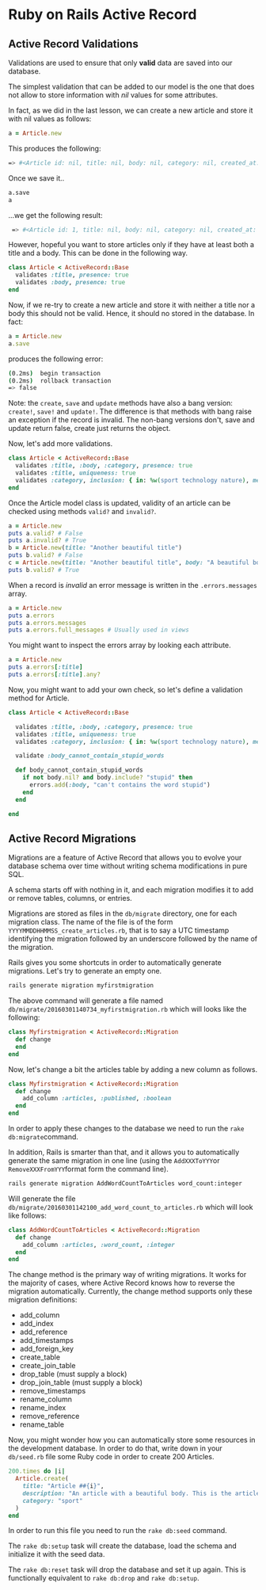 # Ruby on Rails Active Record

## Active Record Validations

Validations are used to ensure that only **valid** data are saved into our database.

The simplest validation that can be added to our model is the one that does not allow to store information with *nil* values for some attributes.

In fact, as we did in the last lesson, we can create a new article and store it with nil values as follows:

~~~ruby
a = Article.new
~~~

This produces the following:

~~~bash
=> #<Article id: nil, title: nil, body: nil, category: nil, created_at: nil, updated_at: nil>
~~~

Once we save it..

~~~bash
a.save
a
~~~

...we get the following result:

~~~bash
 => #<Article id: 1, title: nil, body: nil, category: nil, created_at: "2016-03-01 10:27:08", updated_at: "2016-03-01 10:27:08">
 ~~~

However, hopeful you want to store articles only if they have at least both a title and a body. This can be done in the following way.

~~~ruby
class Article < ActiveRecord::Base
  validates :title, presence: true
  validates :body, presence: true
end
~~~

Now, if we re-try to create a new article and store it with neither a title nor a body this should not be valid. Hence, it should no stored in the database. In fact:

~~~ruby
a = Article.new
a.save
~~~

produces the following error:

~~~bash
(0.2ms)  begin transaction
(0.2ms)  rollback transaction
=> false
~~~

Note: the `create`, `save` and `update` methods have also a bang version: `create!`, `save!` and `update!`. The difference is that methods with bang raise an exception if the record is invalid. The non-bang versions don't, save and update return false, create just returns the object.

Now, let's add more validations.

~~~ruby
class Article < ActiveRecord::Base
  validates :title, :body, :category, presence: true
  validates :title, uniqueness: true
  validates :category, inclusion: { in: %w(sport technology nature), message: "%{value} is not a valid category" }
end
~~~

Once the Article model class is updated, validity of an article can be checked using methods `valid?` and `invalid?`.

~~~ruby
a = Article.new
puts a.valid? # False
puts a.invalid? # True
b = Article.new(title: "Another beautiful title")
puts b.valid? # False
c = Article.new(title: "Another beautiful title", body: "A beautiful body", category: "sport")
puts b.valid? # True
~~~

When a record is *invalid* an error message is written in the `.errors.messages` array.

~~~ruby
a = Article.new
puts a.errors
puts a.errors.messages
puts a.errors.full_messages # Usually used in views
~~~

You might want to inspect the errors array by looking each attribute.

~~~ruby
a = Article.new
puts a.errors[:title]
puts a.errors[:title].any?
~~~

Now, you might want to add your own check, so let's define a validation method for Article.

~~~ruby
class Article < ActiveRecord::Base

  validates :title, :body, :category, presence: true
  validates :title, uniqueness: true
  validates :category, inclusion: { in: %w(sport technology nature), message: "%{value} is not a valid category" }

  validate :body_cannot_contain_stupid_words

  def body_cannot_contain_stupid_words
    if not body.nil? and body.include? "stupid" then
      errors.add(:body, "can't contains the word stupid")
    end
  end

end
~~~

## Active Record Migrations

Migrations are a feature of Active Record that allows you to evolve your database schema over time without writing schema modifications in pure SQL.

A schema starts off with nothing in it, and each migration modifies it to add or remove tables, columns, or entries.

Migrations are stored as files in the `db/migrate` directory, one for each migration class. The name of the file is of the form `YYYYMMDDHHMMSS_create_articles.rb`, that is to say a UTC timestamp identifying the migration followed by an underscore followed by the name of the migration.

Rails gives you some shortcuts in order to automatically generate migrations. Let's try to generate an empty one.

~~~bash
rails generate migration myfirstmigration
~~~

The above command will generate a file named `db/migrate/20160301140734_myfirstmigration.rb` which will looks like the following:

~~~ruby
class Myfirstmigration < ActiveRecord::Migration
  def change
  end
end
~~~

Now, let's change a bit the articles table by adding a new column as follows.

~~~ruby
class Myfirstmigration < ActiveRecord::Migration
  def change
    add_column :articles, :published, :boolean
  end
end
~~~

In order to apply these changes to the database we need to run the `rake db:migrate`command.

In addition, Rails is smarter than that, and it allows you to automatically generate the same migration in one line (using the `AddXXXToYYY`or `RemoveXXXFromYYY`format form the command line).

~~~bash
rails generate migration AddWordCountToArticles word_count:integer
~~~

Will generate the file `db/migrate/20160301142100_add_word_count_to_articles.rb` which will look like follows:

~~~ruby
class AddWordCountToArticles < ActiveRecord::Migration
  def change
    add_column :articles, :word_count, :integer
  end
end
~~~

The change method is the primary way of writing migrations. It works for the majority of cases, where Active Record knows how to reverse the migration automatically. Currently, the change method supports only these migration definitions:

- add_column
- add_index
- add_reference
- add_timestamps
- add_foreign_key
- create_table
- create_join_table
- drop_table (must supply a block)
- drop_join_table (must supply a block)
- remove_timestamps
- rename_column
- rename_index
- remove_reference
- rename_table

Now, you might wonder how you can automatically store some resources in the development database. In order to do that, write down in your `db/seed.rb` file some Ruby code in order to create 200 Articles.

~~~ruby
200.times do |i|
  Article.create(
    title: "Article ##{i}",
    description: "An article with a beautiful body. This is the article ##{i}.",
    category: "sport"
  )
end
~~~

In order to run this file you need to run the `rake db:seed` command.

The `rake db:setup` task will create the database, load the schema and initialize it with the seed data.

The `rake db:reset` task will drop the database and set it up again. This is functionally equivalent to `rake db:drop` and `rake db:setup`.
